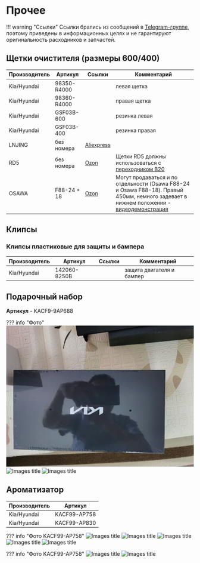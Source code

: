 # Прочее

!!! warning "Ссылки"
    Ссылки брались из сообщений в [Telegram-группе](https://t.me/Kia_Sportage_5_Turbo), поэтому приведены в информационных целях и не гарантируют оригинальность расходников и запчастей.

## Щетки очистителя (размеры 600/400)

| Производитель | Артикул | Ссылки | Комментарий|
|---|---|---| --- |
| Kia/Hyundai | 98350-R4000 | | левая щетка |
| Kia/Hyundai | 98360-R4000| | правая щетка |
| Kia/Hyundai | GSF03B-600 | | резинка левая | 
| Kia/Hyundai | GSF03B-400 | | резинка правая |
| LNJING | без номера | [Aliexpress](https://aliexpress.ru/item/1005009068323895.html) | |
|RD5| без номера |[Ozon](https://ozon.ru/t/h1orqeG)| Щетки RD5 должны использоваться с [переходником B20](./accessories.md#_8)|
| OSAWA | F88-24 + 18 | [Ozon](https://ozon.ru/t/dQ7Kq08)| Могут продаваться и по отдельности (Osawa F88-24 и Osawa F88-18). Правый 450мм, немного задевает в нижнем положении - [видеодемонстрация](https://t.me/Kia_Sportage_5_Turbo/36159/117977?single) |

## Клипсы
### Клипсы пластиковые для защиты и бампера

| Производитель | Артикул | Ссылки | Комментарий|
|---|---|---| --- |
| Kia/Hyundai | 142060-8250B | | защита двигателя и бампер |


## Подарочный набор

**Артикул** - KACF9-9AP688

??? info "Фото"
    ![Images title](../images/pod_nabor_1.webp)
    ![Images title](../images/pod_nabor2.avif)
    ![Images title](../images/pod_nabor3.avif)

## Ароматизатор

| Производитель | Артикул |
|---|---|
| Kia/Hyundai | KACF99-AP758 |
| Kia/Hyundai | KACF99-AP830 |



??? info "Фото KACF99-AP758"
    ![Images title](../images/KACF99-AP758_1.avif)
    ![Images title](../images/KACF99-AP758_2.avif)
    ![Images title](../images/KACF99-AP758_3.avif)
    ![Images title](../images/KACF99-AP758_4.avif)
    ![Images title](../images/KACF99-AP758_5.avif)

??? info "Фото KACF99-AP758"
    ![Images title](../images/KACF99-AP830_1.avif)
    ![Images title](../images/KACF99-AP830_2.avif)
